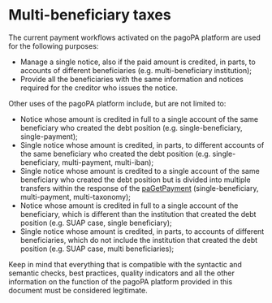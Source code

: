# Multi-beneficiary taxes

The current payment workflows activated on the pagoPA platform are used for the following purposes:

* Manage a single notice, also if the paid amount is credited, in parts, to accounts of different beneficiaries (e.g. multi-beneficiary institution);
* Provide all the beneficiaries with the same information and notices required for the creditor who issues the notice.

Other uses of the pagoPA platform include, but are not limited to:

* Notice whose amount is credited in full to a single account of the same beneficiary who created the debt position (e.g. single-beneficiary, single-payment);
* Single notice whose amount is credited, in parts, to different accounts of the same beneficiary who created the debt position (e.g. single-beneficiary, multi-payment, multi-iban);
* Single notice whose amount is credited to a single account of the same beneficiary who created the debt position but is divided into multiple transfers within the response of the [paGetPayment](../appendices/primitive.md#pagetpayment) (single-beneficiary, multi-payment, multi-taxonomy);
* Notice whose amount is credited in full to a single account of the beneficiary, which is different than the institution that created the debt position (e.g. SUAP case, single beneficiary);
* Single notice whose amount is credited, in parts, to accounts of different beneficiaries, which do not include the institution that created the debt position (e.g. SUAP case, multi beneficiaries);

Keep in mind that everything that is compatible with the syntactic and semantic checks, best practices, quality indicators and all the other information on the function of the pagoPA platform provided in this document must be considered legitimate.